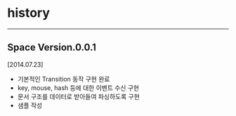 history
=======

-----------------------
Space Version.0.0.1
-----------------------

[2014.07.23]
* 기본적인 Transition 동작 구현 완료
* key, mouse, hash 등에 대한 이벤트 수신 구현
* 문서 구조를 데이터로 받아들여 파싱하도록 구현
* 샘플 작성


